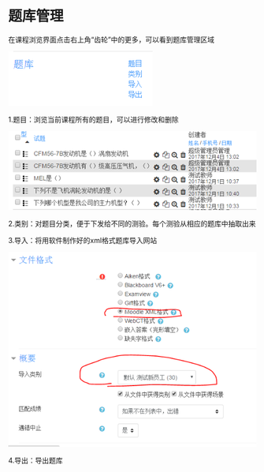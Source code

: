 # 题库管理

在课程浏览界面点击右上角“齿轮”中的更多，可以看到题库管理区域

![](/assets/tiku.png)

1.题目：浏览当前课程所有的题目，可以进行修改和删除

![](/assets/timus.png)

2.类别：对题目分类，便于下发给不同的测验。每个测验从相应的题库中抽取出来

3.导入：将用软件制作好的xml格式题库导入网站

![](/assets/daoru.png)

4.导出：导出题库

